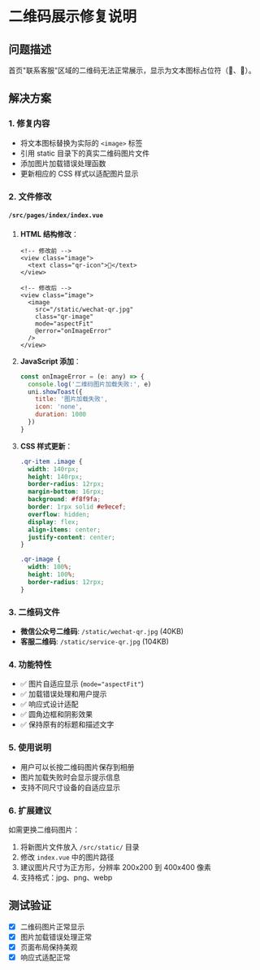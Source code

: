 # 二维码展示修复说明

## 问题描述
首页"联系客服"区域的二维码无法正常展示，显示为文本图标占位符（📱、💬）。

## 解决方案

### 1. 修复内容
- 将文本图标替换为实际的 `<image>` 标签
- 引用 static 目录下的真实二维码图片文件
- 添加图片加载错误处理函数
- 更新相应的 CSS 样式以适配图片显示

### 2. 文件修改

#### `/src/pages/index/index.vue`
1. **HTML 结构修改**：
   ```vue
   <!-- 修改前 -->
   <view class="image">
     <text class="qr-icon">📱</text>
   </view>
   
   <!-- 修改后 -->
   <view class="image">
     <image 
       src="/static/wechat-qr.jpg" 
       class="qr-image" 
       mode="aspectFit"
       @error="onImageError"
     />
   </view>
   ```

2. **JavaScript 添加**：
   ```javascript
   const onImageError = (e: any) => {
     console.log('二维码图片加载失败:', e)
     uni.showToast({
       title: '图片加载失败',
       icon: 'none',
       duration: 1000
     })
   }
   ```

3. **CSS 样式更新**：
   ```css
   .qr-item .image {
     width: 140rpx;
     height: 140rpx;
     border-radius: 12rpx;
     margin-bottom: 16rpx;
     background: #f8f9fa;
     border: 1rpx solid #e9ecef;
     overflow: hidden;
     display: flex;
     align-items: center;
     justify-content: center;
   }
   
   .qr-image {
     width: 100%;
     height: 100%;
     border-radius: 12rpx;
   }
   ```

### 3. 二维码文件
- **微信公众号二维码**: `/static/wechat-qr.jpg` (40KB)
- **客服二维码**: `/static/service-qr.jpg` (104KB)

### 4. 功能特性
- ✅ 图片自适应显示 (`mode="aspectFit"`)
- ✅ 加载错误处理和用户提示
- ✅ 响应式设计适配
- ✅ 圆角边框和阴影效果
- ✅ 保持原有的标题和描述文字

### 5. 使用说明
- 用户可以长按二维码图片保存到相册
- 图片加载失败时会显示提示信息
- 支持不同尺寸设备的自适应显示

### 6. 扩展建议
如需更换二维码图片：
1. 将新图片文件放入 `/src/static/` 目录
2. 修改 `index.vue` 中的图片路径
3. 建议图片尺寸为正方形，分辨率 200x200 到 400x400 像素
4. 支持格式：jpg、png、webp

## 测试验证
- [x] 二维码图片正常显示
- [x] 图片加载错误处理正常
- [x] 页面布局保持美观
- [x] 响应式适配正常
